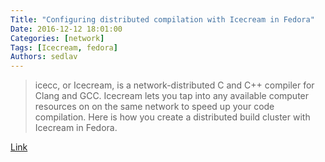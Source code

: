 ```yaml
---
Title: "Configuring distributed compilation with Icecream in Fedora"
Date: 2016-12-12 18:01:00
Categories: [network]
Tags: [Icecream, fedora]
Authors: sedlav
---
```


> icecc, or Icecream, is a network-distributed C and C++ compiler for Clang and GCC. Icecream lets you tap into any available computer resources on on the same network to speed up your code compilation. Here is how you create a distributed build cluster with Icecream in Fedora.

[Link](https://www.slightfuture.com/how-to/icecc-distributed-compiler)
